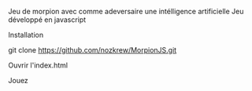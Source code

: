 Jeu de morpion avec comme adeversaire une intélligence artificielle
Jeu développé en javascript

Installation

git clone https://github.com/nozkrew/MorpionJS.git

Ouvrir l'index.html

Jouez

